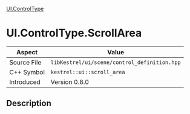 [UI.ControlType](index)
# UI.ControlType.ScrollArea
| Aspect | Value |
| --- | --- |
| Source File | `libKestrel/ui/scene/control_definition.hpp` |
| C++ Symbol | `kestrel::ui::scroll_area` |
| Introduced | Version 0.8.0 |
## Description

